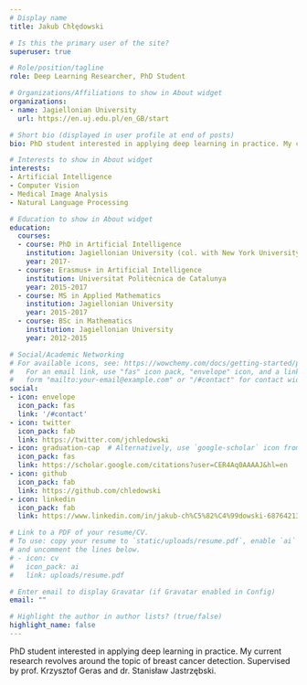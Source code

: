 ```yaml
---
# Display name
title: Jakub Chłędowski

# Is this the primary user of the site?
superuser: true

# Role/position/tagline
role: Deep Learning Researcher, PhD Student

# Organizations/Affiliations to show in About widget
organizations:
- name: Jagiellonian University
  url: https://en.uj.edu.pl/en_GB/start

# Short bio (displayed in user profile at end of posts)
bio: PhD student interested in applying deep learning in practice. My current research revolves around the topic of breast cancer detection. Supervised by prof. Krzysztof Geras and dr. Stanisław Jastrzębski.

# Interests to show in About widget
interests:
- Artificial Intelligence
- Computer Vision
- Medical Image Analysis
- Natural Language Processing

# Education to show in About widget
education:
  courses:
  - course: PhD in Artificial Intelligence
    institution: Jagiellonian University (col. with New York University)
    year: 2017-
  - course: Erasmus+ in Artificial Intelligence
    institution: Universitat Politècnica de Catalunya
    year: 2015-2017
  - course: MS in Applied Mathematics
    institution: Jagiellonian University
    year: 2015-2017
  - course: BSc in Mathematics
    institution: Jagiellonian University
    year: 2012-2015

# Social/Academic Networking
# For available icons, see: https://wowchemy.com/docs/getting-started/page-builder/#icons
#   For an email link, use "fas" icon pack, "envelope" icon, and a link in the
#   form "mailto:your-email@example.com" or "/#contact" for contact widget.
social:
- icon: envelope
  icon_pack: fas
  link: '/#contact'
- icon: twitter
  icon_pack: fab
  link: https://twitter.com/jchledowski
- icon: graduation-cap  # Alternatively, use `google-scholar` icon from `ai` icon pack
  icon_pack: fas
  link: https://scholar.google.com/citations?user=CER4Aq0AAAAJ&hl=en
- icon: github
  icon_pack: fab
  link: https://github.com/chledowski
- icon: linkedin
  icon_pack: fab
  link: https://www.linkedin.com/in/jakub-ch%C5%82%C4%99dowski-687642134/

# Link to a PDF of your resume/CV.
# To use: copy your resume to `static/uploads/resume.pdf`, enable `ai` icons in `params.toml`, 
# and uncomment the lines below.
# - icon: cv
#   icon_pack: ai
#   link: uploads/resume.pdf

# Enter email to display Gravatar (if Gravatar enabled in Config)
email: ""

# Highlight the author in author lists? (true/false)
highlight_name: false
---
```


PhD student interested in applying deep learning in practice. My current research revolves around the topic of breast cancer detection. Supervised by prof. Krzysztof Geras and dr. Stanisław Jastrzębski.

<!--- {{< icon name="download" pack="fas" >}} Download my {{< staticref "uploads/demo_resume.pdf" "newtab" >}}resumé{{< /staticref >}}. -->
